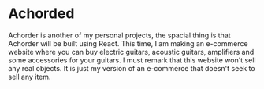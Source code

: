 # Achorded
Achorder is another of my personal projects, the spacial thing is that Achorder will be built using React. This time, I am making an e-commerce website where you can buy electric guitars, acoustic guitars, amplifiers and some  accessories for your guitars. I must remark that this website won't sell any real objects. It is just my version of an e-commerce that doesn't seek to sell any item.
